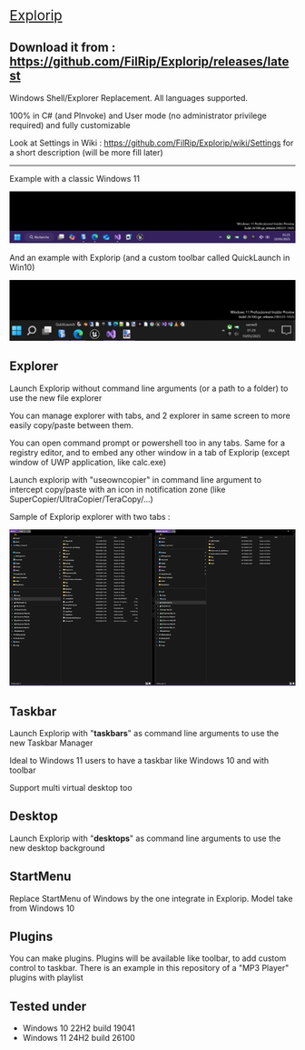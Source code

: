 <big><big><big><a href="https://github.com/FilRip/Explorip/">Explorip</a></big></big></big>

Download it from : <a href="https://github.com/FilRip/Explorip/releases/latest">https://github.com/FilRip/Explorip/releases/latest</a>
---------------------------------------------------------------------

Windows Shell/Explorer Replacement. All languages supported.

100% in C# (and PInvoke) and User mode (no administrator privilege required) and fully customizable

Look at Settings in Wiki : https://github.com/FilRip/Explorip/wiki/Settings for a short description (will be more fill later)

------------
Example with a classic Windows 11

<img src="Win11Taskbar.png">

And an example with Explorip (and a custom toolbar called QuickLaunch in Win10)

<img src="Win11Explorip.png">


Explorer
--------
Launch Explorip without command line arguments (or a path to a folder) to use the new file explorer

You can manage explorer with tabs, and 2 explorer in same screen to more easily copy/paste between them.

You can open command prompt or powershell too in any tabs. Same for a registry editor, and to embed any other window in a tab of Explorip (except window of UWP application, like calc.exe)

Launch explorip with "useowncopier" in command line argument to intercept copy/paste with an icon in notification zone (like SuperCopier/UltraCopier/TeraCopy/...)

Sample of Explorip explorer with two tabs :

<img src="ExplorerDemo.png">



Taskbar
-------
Launch Explorip with "<b>taskbars</b>" as command line arguments to use the new Taskbar Manager

Ideal to Windows 11 users to have a taskbar like Windows 10 and with toolbar

Support multi virtual desktop too



Desktop
-------
Launch Explorip with "<b>desktops</b>" as command line arguments to use the new desktop background



StartMenu
---------
Replace StartMenu of Windows by the one integrate in Explorip. Model take from Windows 10



Plugins
-------
You can make plugins. Plugins will be available like toolbar, to add custom control to taskbar. There is an example in this repository of a "MP3 Player" plugins with playlist



Tested under
------------
- Windows 10 22H2 build 19041
- Windows 11 24H2 build 26100
